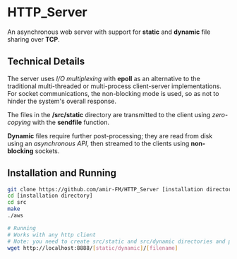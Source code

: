 # HTTP_Server

An asynchronous web server with support for **static** and **dynamic** file sharing over **TCP**.

## Technical Details

The server uses *I/O multiplexing* with **epoll** as an alternative to the traditional multi-threaded or multi-process client-server implementations. For socket communications, the non-blocking mode is used, so as not to hinder the system's overall response.

The files in the **/src/static** directory are transmitted to the client using *zero-copying* with the **sendfile** function.

**Dynamic** files require further post-processing; they are read from disk using an *asynchronous API*, then streamed to the clients using **non-blocking** sockets.

## Installation and Running

```sh
git clone https://github.com/amir-FM/HTTP_Server [installation directory]
cd [installation directory]
cd src
make
./aws

# Running
# Works with any http client
# Note: you need to create src/static and src/dynamic directories and populate them with files
wget http://localhost:8888/[static/dynamic]/[filename]
```
